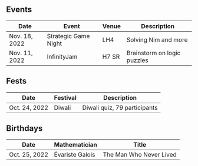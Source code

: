 ## Events

| Date          | Event       | Venue | Description |
| -----------   | ----------- | ------| ----------- |
| Nov. 18, 2022 | Strategic Game Night | LH4 | Solving Nim and more |
| Nov. 11, 2022 | InfinityJam | H7 SR | Brainstorm on logic puzzles |

## Fests

| Date          | Festival       | Description |
| ------------  | -------------- | ----------- |
| Oct. 24, 2022 | Diwali         | Diwali quiz, 79 participants |

## Birthdays

| Date          | Mathematician  | Title       |
| ------------  | -------------- | ----------- |
| Oct. 25, 2022 | Évariste Galois | The Man Who Never Lived |
